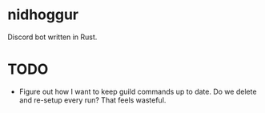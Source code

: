 # nidhoggur
Discord bot written in Rust.

# TODO
* Figure out how I want to keep guild commands up to date. Do we delete and re-setup every run? That feels wasteful.